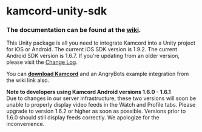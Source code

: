 kamcord-unity-sdk
=================

<h3>The documentation can be found at the <a href="https://github.com/kamcord/Unity-Kamcord/wiki">wiki</a>.</h3>

This Unity package is all you need to integrate Kamcord into a Unity project for iOS or Android. The current iOS SDK version is 1.9.2. The current Android SDK version is 1.6.7. If you're updating from an older version, please visit the <a href="https://github.com/kamcord/Unity-Kamcord/wiki/Change-Log">Change Log</a>.

You can <b><a href="https://github.com/kamcord/Unity-Kamcord/wiki/Download">download Kamcord</a></b> and an AngryBots example integration from the wiki link also.

<b>Note to developers using Kamcord Android versions 1.6.0 - 1.6.1</b><br/>
Due to changes in our server infrastructure, these two versions will soon be unable to properly display video feeds in the Watch and Profile tabs. Please upgrade to version 1.6.2 or higher as soon as possible. Versions prior to 1.6.0 should still display feeds correctly. We apologize for the inconvenience.
